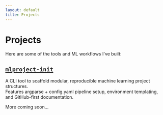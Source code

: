 ```yaml
---
layout: default
title: Projects
---
```


# Projects

Here are some of the tools and ML workflows I've built:

## [`mlproject-init`](https://github.com/Swall1545/mlproject-init)
A CLI tool to scaffold modular, reproducible machine learning project structures.  
Features argparse + config.yaml pipeline setup, environment templating, and GitHub-first documentation.

More coming soon...
